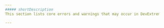 ```yaml
---
##### shortDescription
This section lists core errors and warnings that may occur in DevExtreme applications.

---
```


